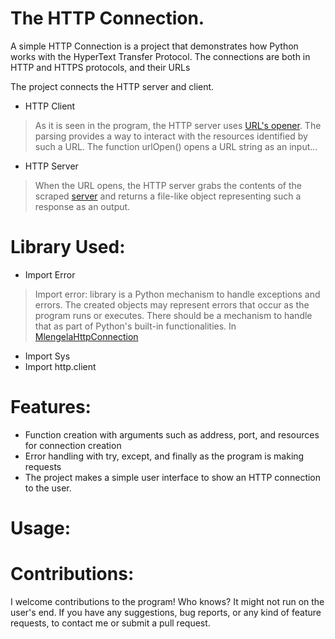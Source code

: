 # The HTTP Connection.
A simple HTTP Connection is a project that demonstrates how Python works with the HyperText Transfer Protocol. The connections are both in HTTP and HTTPS protocols, and their URLs

The project connects the HTTP server and client. 
 * HTTP Client
 > As it is seen in the program, the HTTP server uses [URL's opener](https://docs.python.org/3/library/urllib.request.html#module-urllib.request). The parsing provides a way to interact with the resources identified by such a URL. The function urlOpen() opens a URL string as an input... 
 * HTTP Server
 > When the URL opens, the HTTP server grabs the contents of the scraped [server](https://docs.python.org/3/library/socketserver.html#module-socketserver) and returns a file-like object representing such a response as an output.    
# Library Used: 
 * Import Error
 > Import error: library is a Python mechanism to handle exceptions and errors. The created objects may represent errors that occur as the program runs or executes. There should be a mechanism to handle that as part of Python's built-in functionalities. In [MlengelaHttpConnection]() 
 * Import Sys
 * Import http.client
# Features:
 * Function creation with arguments such as address, port, and resources for connection creation
 * Error handling with try, except, and finally as the program is making requests
 * The project makes a simple user interface to show an HTTP connection to the user. 
# Usage: 
# Contributions: 
I welcome contributions to the program! Who knows? It might not run on the user's end. If you have any suggestions, bug reports, or any kind of feature requests, to contact me or submit a pull request. 
